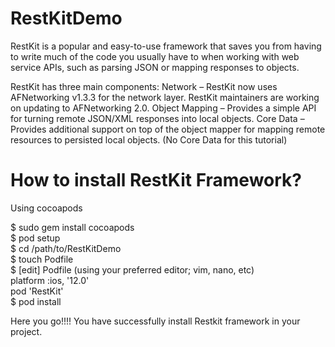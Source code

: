 # RestKitDemo

RestKit is a popular and easy-to-use framework that saves you from having to write much of the code you usually have to when working with web service APIs, such as parsing JSON or mapping responses to objects.

RestKit has three main components:
Network – RestKit now uses AFNetworking v1.3.3 for the network layer. RestKit maintainers are working on updating to AFNetworking 2.0.
Object Mapping – Provides a simple API for turning remote JSON/XML responses into local objects.
Core Data – Provides additional support on top of the object mapper for mapping remote resources to persisted local objects. (No Core Data for this tutorial)

# How to install RestKit Framework?

Using cocoapods

$ sudo gem install cocoapods  
$ pod setup  
$ cd /path/to/RestKitDemo  
$ touch Podfile  
$ [edit] Podfile (using your preferred editor; vim, nano, etc)  
platform :ios, '12.0'  
pod 'RestKit'  
$ pod install  

Here you go!!!! You have successfully install Restkit framework in your project.  


